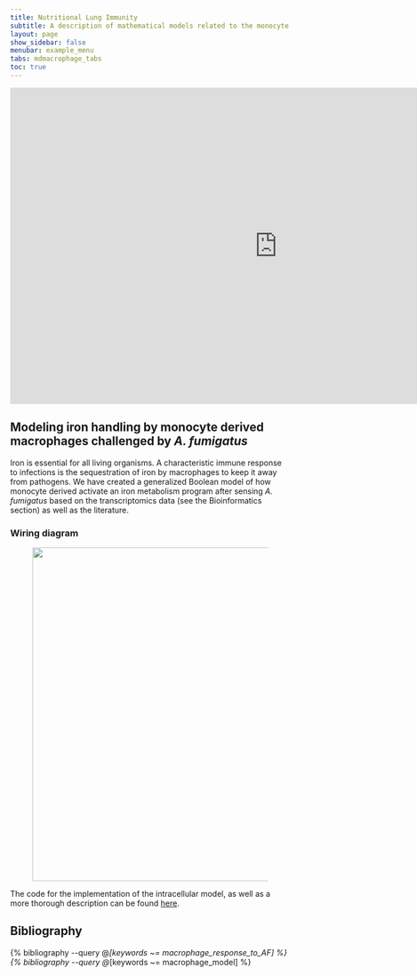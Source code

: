 ```yaml
---
title: Nutritional Lung Immunity
subtitle: A description of mathematical models related to the monocyte derived macrophages.
layout: page
show_sidebar: false
menubar: example_menu
tabs: mdmacrophage_tabs
toc: true
---
```


<iframe src="https://docs.google.com/presentation/d/e/2PACX-1vQ7A_8RVpvcs5nGXfv8Z1cpbMmXgQNWPf_wV0_xkRU-d5o7QHlyDDgu2BORifCbUmxyz3dqkIJaU7_t/embed?start=false&loop=false&delayms=3000&slide=4" frameborder="0" width="960" height="569" allowfullscreen="true" mozallowfullscreen="true" webkitallowfullscreen="true"></iframe>

## Modeling iron handling by monocyte derived macrophages challenged by _A. fumigatus_
Iron is essential for all living organisms. A characteristic immune response to infections is the sequestration of iron by macrophages to keep it away from pathogens. We have created a generalized Boolean model of how monocyte derived activate an iron metabolism program after sensing _A. fumigatus_ based on the transcriptomics data (see the Bioinformatics section) as well as the literature.

### Wiring diagram
<figure>
<img  src="https://data.nutritionallungimmunity.org/api/v1/file/5dbc2b6eef2e2603553c5a0a/download?contentDisposition=inline" width="600" />
</figure>


The code for the implementation of the intracellular model, as well as a more thorough description can be found [here](https://github.com/NutritionalLungImmunity/NLI_macrophage_iron_regulation).

<a name="macrophageliterature"></a>
## Bibliography

{% bibliography --query @*[keywords ~= macrophage_response_to_AF] %}
{% bibliography --query @*[keywords ~= macrophage_model] %}
